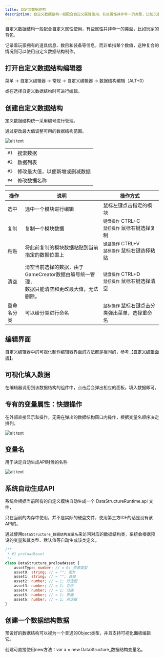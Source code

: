 ```yaml
---
title: 自定义数据结构
description: 自定义数据结构一般配合自定义属性使用，有些属性并非单一的类型，比如玩家的背包
---
```


自定义数据结构一般配合自定义属性使用，有些属性并非单一的类型，比如玩家的背包，

记录着玩家拥有的道具信息、数目和装备等信息，而非单指某个数值，这种复合的情况则可以使用自定义数据结构制作。

## 打开自定义数据结构编辑器

菜单 -> 自定义编辑器 -> 常规 -> 自定义编辑器 -> 数据结构编辑（ALT+0）

或在选择自定义数据结构时可进行编辑。

## 创建自定义数据结构

定义数据结构统一采用编号进行管理。

通过更改最大值调整可用的数据结构范围。

![alt text](https://cdn.gcw.wiki/gcw/image/zh_hans/getting-started/19.edit/4.datastructure/image.png)

|      |                                |
| ---- | ------------------------------ |
| `#1` | 搜索数据                       |
| `#2` | 数据列表                       |
| `#3` | 修改最大值，以便新增或删减数据 |
| `#4` | 修改数据名称                   |

| 操作       | 说明                                                                                            | 操作方式                                          |
| ---------- | ----------------------------------------------------------------------------------------------- | ------------------------------------------------- |
| 选中       | 选中一个模块进行编辑                                                                            | 鼠标左键点击指定的模块                            |
| 复制       | 复制一个模块数据                                                                                | `键盘操作` CTRL+C<br>`鼠标操作` 鼠标右键选择复制  |
| 粘贴       | 将此前复制的模块数据粘贴到当前指定的数据位置上                                                  | `键盘操作` CTRL+V<br>`鼠标操作` 鼠标右键选择粘贴  |
| 清空       | 清空当前选择的数据，由于GameCreator数据由编号统一管理，<br>数据只能清空和更改最大值，无法删除。 | `键盘操作` CTRL+D <br>`鼠标操作` 鼠标右键选择清空 |
| 重命名分类 | 可以给分类进行命名                                                                              | `鼠标操作` 鼠标右键点击分类弹出菜单，选择重命名   |

## 编辑界面

自定义编辑器中的可视化制作编辑器界面的方法都是相同的，参考[【自定义编辑面板】](./editui)。

## 可视化填入数据

在编辑器调用到该数据结构的组件中，点击后会弹出相应的面板，填入数据即可。

## 专有的变量属性：快捷操作

在外部直接显示和操作，无需在弹出的数据结构窗口内操作，根据变量名顺序决定排列。

![alt text](https://cdn.gcw.wiki/gcw/image/zh_hans/getting-started/19.edit/4.datastructure/image-1.png)

## 变量名

用于决定自动生成API时候的名称

![alt text](https://cdn.gcw.wiki/gcw/image/zh_hans/getting-started/19.edit/4.datastructure/image-2.png)

## 系统自动生成API

系统会根据当前所有的自定义模块自动生成一个 DataStructureRuntime.api 文件，

只在当前的内存中使用，并不是实际的硬盘文件，使用第三方IDE的话是没有该API的。

通过使用`DataStructure_数据结构变量名`来访问对应的数据结构类，系统会根据预设的变量和其类型、默认值等自动生成该类定义。

```ts [DataStructureRuntime.ts]
/**
 * #1 preloadAsset
 */
class DataStructure_preloadAsset {
    assetType: number; // = 0; 资源类型
    asset0: string; // = ""; 图片
    asset1: string; // = ""; 音频
    asset2: number; // = 1; 行走图
    asset3: number; // = 1; 立绘
    asset4: number; // = 1; 动画
    asset5: number; // = 1; 界面
    asset6: number; // = 1; 对话框
}
```

## 创建一个数据结构数据

预设好的数据结构可以视为一个普通的Object类型，并且支持可视化面板编辑它。

创建可直接使用new方法：var a = new DataStructure_数据结构变量名。
